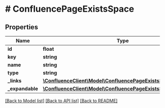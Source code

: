 # # ConfluencePageExistsSpace

## Properties

Name | Type | Description | Notes
------------ | ------------- | ------------- | -------------
**id** | **float** |  | 
**key** | **string** |  | 
**name** | **string** |  | 
**type** | **string** |  | 
**_links** | [**\ConfluenceClient\Model\ConfluencePageExistsSpaceLinks**](ConfluencePageExistsSpaceLinks.md) |  | 
**_expandable** | [**\ConfluenceClient\Model\ConfluencePageExistsSpaceExpandable**](ConfluencePageExistsSpaceExpandable.md) |  | 

[[Back to Model list]](../../README.md#documentation-for-models) [[Back to API list]](../../README.md#documentation-for-api-endpoints) [[Back to README]](../../README.md)


